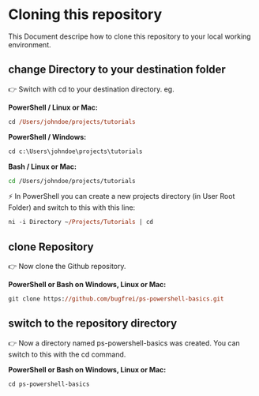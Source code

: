 # Cloning this repository

This Document descripe how to clone this repository to your local working environment.

## change Directory to your destination folder

👉 Switch with cd <path> to your destination directory. eg.

**PowerShell / Linux or Mac:**
```ps
cd /Users/johndoe/projects/tutorials 
```
**PowerShell / Windows:**
```ps
cd c:\Users\johndoe\projects\tutorials
```
**Bash / Linux or Mac:**
```bash
cd /Users/johndoe/projects/tutorials 
```

⚡ In PowerShell you can create a new projects directory (in User Root Folder) and switch to this with this line:
```ps
ni -i Directory ~/Projects/Tutorials | cd
```
## clone Repository

👉 Now clone the Github repository.

**PowerShell or Bash on Windows, Linux or Mac:**
```ps
git clone https://github.com/bugfrei/ps-powershell-basics.git
```

## switch to the repository directory

👉 Now a directory named ps-powershell-basics was created. You can switch to this with the cd command.<br />

**PowerShell or Bash on Windows, Linux or Mac:**
```ps
cd ps-powershell-basics
```

